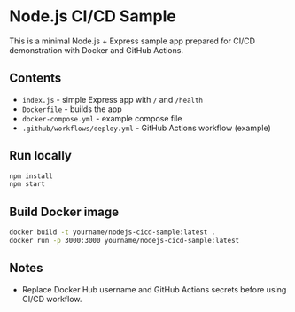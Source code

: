 # Node.js CI/CD Sample

This is a minimal Node.js + Express sample app prepared for CI/CD demonstration with Docker and GitHub Actions.

## Contents
- `index.js` - simple Express app with `/` and `/health`
- `Dockerfile` - builds the app
- `docker-compose.yml` - example compose file
- `.github/workflows/deploy.yml` - GitHub Actions workflow (example)

## Run locally
```bash
npm install
npm start
```

## Build Docker image
```bash
docker build -t yourname/nodejs-cicd-sample:latest .
docker run -p 3000:3000 yourname/nodejs-cicd-sample:latest
```

## Notes
- Replace Docker Hub username and GitHub Actions secrets before using CI/CD workflow.
